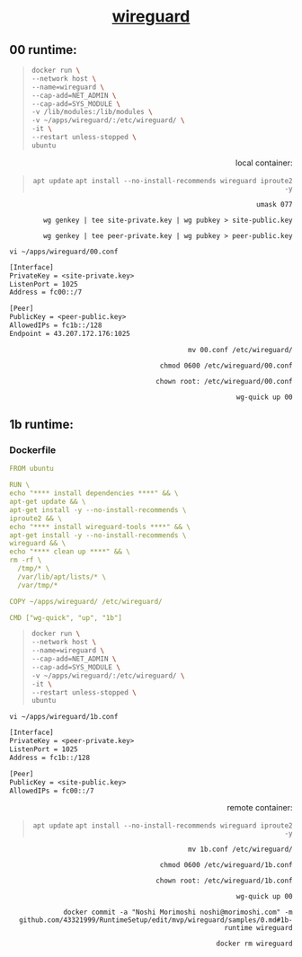 <span align="center">
  
  # [wireguard](https://ubuntu.com/server/docs/wireguard-vpn-introduction)

</span>

## 00 runtime:
  
>```sh
>docker run \
>--network host \
>--name=wireguard \
>--cap-add=NET_ADMIN \
>--cap-add=SYS_MODULE \
>-v /lib/modules:/lib/modules \
>-v ~/apps/wireguard/:/etc/wireguard/ \
>-it \
>--restart unless-stopped \
>ubuntu
>```
  
<span align="right">
  
  local container:
>```apt update```
>```apt install --no-install-recommends wireguard iproute2 -y```

  ```umask 077```
  
  ```wg genkey | tee site-private.key | wg pubkey > site-public.key```
  
  ```wg genkey | tee peer-private.key | wg pubkey > peer-public.key```

</span>

```vi ~/apps/wireguard/00.conf```
```txt
[Interface]
PrivateKey = <site-private.key>
ListenPort = 1025
Address = fc00::/7

[Peer]
PublicKey = <peer-public.key>
AllowedIPs = fc1b::/128
Endpoint = 43.207.172.176:1025
```
<span align="right">
  
  ```mv 00.conf /etc/wireguard/```

  ```chmod 0600 /etc/wireguard/00.conf```

  ```chown root: /etc/wireguard/00.conf```
  
  ```wg-quick up 00```

</span>


## 1b runtime:

### Dockerfile
```yml
FROM ubuntu

RUN \
echo "**** install dependencies ****" && \
apt-get update && \
apt-get install -y --no-install-recommends \
iproute2 && \
echo "**** install wireguard-tools ****" && \
apt-get install -y --no-install-recommends \
wireguard && \
echo "**** clean up ****" && \
rm -rf \
  /tmp/* \
  /var/lib/apt/lists/* \
  /var/tmp/*

COPY ~/apps/wireguard/ /etc/wireguard/

CMD ["wg-quick", "up", "1b"]
```

>```sh
>docker run \
>--network host \
>--name=wireguard \
>--cap-add=NET_ADMIN \
>--cap-add=SYS_MODULE \
>-v ~/apps/wireguard/:/etc/wireguard/ \
>-it \
>--restart unless-stopped \
>ubuntu
>```

```vi ~/apps/wireguard/1b.conf```
```txt
[Interface]
PrivateKey = <peer-private.key>
ListenPort = 1025
Address = fc1b::/128

[Peer]
PublicKey = <site-public.key>
AllowedIPs = fc00::/7
```

<span align="right">
  
  remote container:
>```apt update```
>```apt install --no-install-recommends wireguard iproute2 -y```

  
  ```mv 1b.conf /etc/wireguard/```

  ```chmod 0600 /etc/wireguard/1b.conf```

  ```chown root: /etc/wireguard/1b.conf```
  
  ```wg-quick up 00```
</span>


```docker commit -a "Noshi Morimoshi noshi@morimoshi.com" -m github.com/43321999/RuntimeSetup/edit/mvp/wireguard/samples/0.md#1b-runtime wireguard```

```docker rm wireguard```
